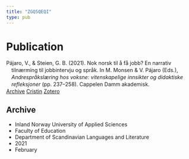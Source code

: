 ```yaml
---
title: "ZGQ5QEQI"
type: pub
---
```

<h1>Publication</h1>
<article id="csl-bib-container-ZGQ5QEQI" class="csl-bib-container">
  <div class="csl-bib-body" style="line-height: 1.35; padding-left: 1em; text-indent:-1em;">
  <div class="csl-entry">P&#xE1;jaro, V., &amp; Steien, G. B. (2021). Nok norsk til &#xE5; f&#xE5; jobb? En narrativ tiln&#xE6;rming til jobbintervju og spr&#xE5;k. In M. Monsen &amp; V. P&#xE1;jaro (Eds.), <i>Andrespr&#xE5;ksl&#xE6;ring hos voksne: vitenskapelige innsikter og didaktiske refleksjoner</i> (pp. 237&#x2013;258). Cappelen Damm akademisk.</div>
</div>
  <div class="csl-bib-buttons">
    <a href="#taxonomy-article-ZGQ5QEQI" class="csl-bib-button">Archive</a>
    <a href="https://app.cristin.no/results/show.jsf?id=1893823" alt="Cristin URL" class="csl-bib-button">Cristin</a>
    <a href="http://zotero.org/groups/5402882/items/ZGQ5QEQI" alt="Zotero URL" class="csl-bib-button">Zotero</a>
  </div>
  <div id="csl-bib-meta-container-ZGQ5QEQI"></div>
</article>
<div id="csl-bib-meta-ZGQ5QEQI" class="csl-bib-meta">
  <article id="taxonomy-article-ZGQ5QEQI" class="taxonomy-article">
    <h1>Archive</h1>
    <ul>
      <li>Inland Norway University of Applied Sciences</li>
      <li>Faculty of Education</li>
      <li>Department of Scandinavian Languages and Literature</li>
      <li>2021</li>
      <li>February</li>
    </ul>
  </article>
</div>
